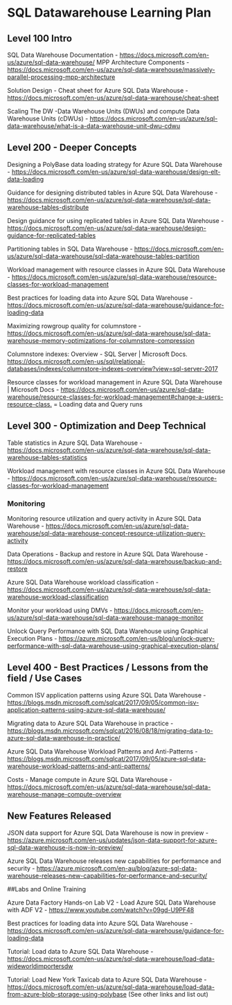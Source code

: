 # SQL Datawarehouse Learning Plan

## Level 100 Intro

SQL Data Warehouse Documentation - <https://docs.microsoft.com/en-us/azure/sql-data-warehouse/>
MPP Architecture Components - <https://docs.microsoft.com/en-us/azure/sql-data-warehouse/massively-parallel-processing-mpp-architecture>

Solution Design - Cheat sheet for Azure SQL Data Warehouse - <https://docs.microsoft.com/en-us/azure/sql-data-warehouse/cheat-sheet>

Scaling The DW -Data Warehouse Units (DWUs) and compute Data Warehouse Units (cDWUs) -  <https://docs.microsoft.com/en-us/azure/sql-data-warehouse/what-is-a-data-warehouse-unit-dwu-cdwu>


## Level 200 - Deeper Concepts

Designing a PolyBase data loading strategy for Azure SQL Data Warehouse - <https://docs.microsoft.com/en-us/azure/sql-data-warehouse/design-elt-data-loading>

Guidance for designing distributed tables in Azure SQL Data Warehouse - <https://docs.microsoft.com/en-us/azure/sql-data-warehouse/sql-data-warehouse-tables-distribute>

Design guidance for using replicated tables in Azure SQL Data Warehouse - <https://docs.microsoft.com/en-us/azure/sql-data-warehouse/design-guidance-for-replicated-tables>

Partitioning tables in SQL Data Warehouse - <https://docs.microsoft.com/en-us/azure/sql-data-warehouse/sql-data-warehouse-tables-partition>

Workload management with resource classes in Azure SQL Data Warehouse - <https://docs.microsoft.com/en-us/azure/sql-data-warehouse/resource-classes-for-workload-management>

Best practices for loading data into Azure SQL Data Warehouse -
<https://docs.microsoft.com/en-us/azure/sql-data-warehouse/guidance-for-loading-data>

Maximizing rowgroup quality for columnstore - <https://docs.microsoft.com/en-us/azure/sql-data-warehouse/sql-data-warehouse-memory-optimizations-for-columnstore-compression>

Columnstore indexes: Overview - SQL Server | Microsoft Docs. <https://docs.microsoft.com/en-us/sql/relational-databases/indexes/columnstore-indexes-overview?view=sql-server-2017>

Resource classes for workload management in Azure SQL Data Warehouse | Microsoft Docs - <https://docs.microsoft.com/en-us/azure/sql-data-warehouse/resource-classes-for-workload-management#change-a-users-resource-class.> = Loading data and Query runs

## Level 300 - Optimization and Deep Technical

Table statistics in Azure SQL Data Warehouse - <https://docs.microsoft.com/en-us/azure/sql-data-warehouse/sql-data-warehouse-tables-statistics>

Workload management with resource classes in Azure SQL Data Warehouse - <https://docs.microsoft.com/en-us/azure/sql-data-warehouse/resource-classes-for-workload-management>

### Monitoring
Monitoring resource utilization and query activity in Azure SQL Data Warehouse - <https://docs.microsoft.com/en-us/azure/sql-data-warehouse/sql-data-warehouse-concept-resource-utilization-query-activity>


Data Operations -
Backup and restore in Azure SQL Data Warehouse - <https://docs.microsoft.com/en-us/azure/sql-data-warehouse/backup-and-restore>

Azure SQL Data Warehouse workload classification - <https://docs.microsoft.com/en-us/azure/sql-data-warehouse/sql-data-warehouse-workload-classification>

Monitor your workload using DMVs - <https://docs.microsoft.com/en-us/azure/sql-data-warehouse/sql-data-warehouse-manage-monitor>

Unlock Query Performance with SQL Data Warehouse using Graphical Execution Plans - <https://azure.microsoft.com/en-us/blog/unlock-query-performance-with-sql-data-warehouse-using-graphical-execution-plans/>

## Level 400 - Best Practices / Lessons from the field / Use Cases

Common ISV application patterns using Azure SQL Data Warehouse - <https://blogs.msdn.microsoft.com/sqlcat/2017/09/05/common-isv-application-patterns-using-azure-sql-data-warehouse/>

Migrating data to Azure SQL Data Warehouse in practice - <https://blogs.msdn.microsoft.com/sqlcat/2016/08/18/migrating-data-to-azure-sql-data-warehouse-in-practice/>

Azure SQL Data Warehouse Workload Patterns and Anti-Patterns - <https://blogs.msdn.microsoft.com/sqlcat/2017/09/05/azure-sql-data-warehouse-workload-patterns-and-anti-patterns/>

Costs - Manage compute in Azure SQL Data Warehouse - <https://docs.microsoft.com/en-us/azure/sql-data-warehouse/sql-data-warehouse-manage-compute-overview>


## New Features Released

JSON data support for Azure SQL Data Warehouse is now in preview - <https://azure.microsoft.com/en-us/updates/json-data-support-for-azure-sql-data-warehouse-is-now-in-preview/>

Azure SQL Data Warehouse releases new capabilities for performance and security - <https://azure.microsoft.com/en-au/blog/azure-sql-data-warehouse-releases-new-capabilities-for-performance-and-security/>



##Labs and Online Training

 Azure Data Factory Hands-on Lab V2 - Load Azure SQL Data Warehouse with ADF V2 - <https://www.youtube.com/watch?v=09gd-U9PF48>

 Best practices for loading data into Azure SQL Data Warehouse - <https://docs.microsoft.com/en-us/azure/sql-data-warehouse/guidance-for-loading-data>

 Tutorial: Load data to Azure SQL Data Warehouse - <https://docs.microsoft.com/en-us/azure/sql-data-warehouse/load-data-wideworldimportersdw>

 Tutorial: Load New York Taxicab data to Azure SQL Data Warehouse - <https://docs.microsoft.com/en-us/azure/sql-data-warehouse/load-data-from-azure-blob-storage-using-polybase> (See other links and list out)